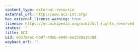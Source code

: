 ```yaml
---
content_type: external-resource
external_url: http://www.aci-int.org/
has_external_license_warning: true
license: https://en.wikipedia.org/wiki/All_rights_reserved
status: ''
title: ACI
uid: e0578eac-6b9f-4dab-a94b-6e2508a3838d
wayback_url: ''
---
```

